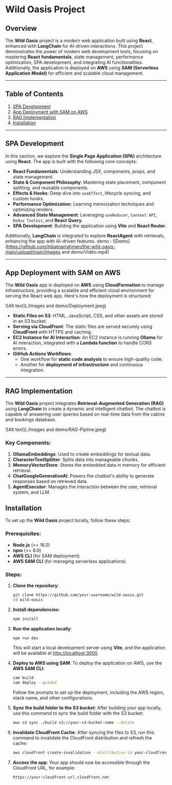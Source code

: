 # Wild Oasis Project

## Overview

The **Wild Oasis** project is a modern web application built using **React**, enhanced with **LangChain** for AI-driven interactions. This project demonstrates the power of modern web development tools, focusing on mastering **React fundamentals**, state management, performance optimization, SPA development, and integrating AI functionalities. Additionally, the application is deployed on **AWS** using **SAM (Serverless Application Model)** for efficient and scalable cloud management.

---

## Table of Contents

1. [SPA Development](#spa-development)
2. [App Deployment with SAM on AWS](#app-deployment-with-sam-on-aws)
3. [RAG Implementation](#rag-implementation)
4. [Installation](#installation)

---

## SPA Development

In this section, we explore the **Single Page Application (SPA)** architecture using **React**. The app is built with the following core concepts:

- **React Fundamentals**: Understanding JSX, components, props, and state management.
- **State & Component Philosophy**: Mastering state placement, component splitting, and reusable components.
- **Effects & Hooks**: Deep dive into `useEffect`, lifecycle syncing, and custom hooks.
- **Performance Optimization**: Learning memoization techniques and optimizing renders.
- **Advanced State Management**: Leveraging `useReducer`, `Context API`, `Redux Toolkit`, and **React Query**.
- **SPA Development**: Building the application using **Vite** and **React Router**.

Additionally, **LangChain** is integrated to explore **ReactAgent** with retrievals, enhancing the app with AI-driven features.
demo :
![Demo](https://github.com/hibatoarrahmen/the-wild-oasis-main/upload/main/Images and demo/Vidéo.mp4)

---

## App Deployment with SAM on AWS

The **Wild Oasis** app is deployed on **AWS** using **CloudFormation** to manage infrastructure, providing a scalable and efficient cloud environment for serving the React web app. Here's how the deployment is structured:

![Alt text](./Images and demo/Deployment.jpeg)

- **Static Files on S3**: HTML, JavaScript, CSS, and other assets are stored in an S3 bucket.
- **Serving via CloudFront**: The static files are served securely using **CloudFront** with HTTPS and caching.
- **EC2 Instance for AI Interaction**: An EC2 instance is running **Ollama** for AI interaction, integrated with a **Lambda function** to handle CORS errors.
- **GitHub Actions Workflows**:
  - One workflow for **static code analysis** to ensure high-quality code.
  - Another for **deployment of infrastructure** and continuous integration.

---

## RAG Implementation

The **Wild Oasis** project integrates **Retrieval-Augmented Generation (RAG)** using **LangChain** to create a dynamic and intelligent chatbot. The chatbot is capable of answering user queries based on real-time data from the cabins and bookings database.

![Alt text](./Images and demo/RAG-Pipline.jpeg)

### Key Components:

1. **OllamaEmbeddings**: Used to create embeddings for textual data.
2. **CharacterTextSplitter**: Splits data into manageable chunks.
3. **MemoryVectorStore**: Stores the embedded data in memory for efficient retrieval.
4. **ChatGoogleGenerativeAI**: Powers the chatbot's ability to generate responses based on retrieved data.
5. **AgentExecutor**: Manages the interaction between the user, retrieval system, and LLM.

## Installation

To set up the **Wild Oasis** project locally, follow these steps:

### Prerequisites:

- **Node.js** (>= 16.0)
- **npm** (>= 8.0)
- **AWS CLI** (for SAM deployment)
- **AWS SAM CLI** (for managing serverless applications)

### Steps:

1. **Clone the repository**:

   ```bash
   git clone https://github.com/your-username/wild-oasis.git
   cd wild-oasis
   ```

2. **Install dependencies**:

   ```bash
   npm install
   ```

3. **Run the application locally**:

   ```bash
   npm run dev
   ```

   This will start a local development server using **Vite**, and the application will be available at [http://localhost:3000](http://localhost:3000).

4. **Deploy to AWS using SAM**:
   To deploy the application on AWS, use the **AWS SAM CLI**:
   ```bash
   sam build
   sam deploy --guided
   ```
   Follow the prompts to set up the deployment, including the AWS region, stack name, and other configurations.
5. **Sync the build folder to the S3 bucket**:
   After building your app locally, use this command to sync the build folder with the S3 bucket:

   ```bash
   aws s3 sync ./build s3://your-s3-bucket-name --delete
   ```

6. **Invalidate CloudFront Cache**:
   After syncing the files to S3, run this command to invalidate the CloudFront distribution and refresh the cache:

   ```bash
   aws cloudfront create-invalidation --distribution-id your-cloudfront-distribution-id --paths "/*"
   ```

7. **Access the app**:
   Your app should now be accessible through the CloudFront URL, for example:
   ```
   https://your-cloudfront-url.cloudfront.net
   ```
